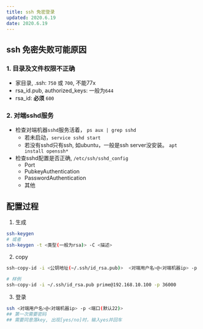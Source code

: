 ```yaml
---
title: ssh 免密登录
updated: 2020.6.19
date: 2020.6.19
---
```



## ssh 免密失败可能原因

### 1. 目录及文件权限不正确

- 家目录, .ssh: `750` 或 `700`, 不能77x
- rsa_id.pub, authorized_keys: 一般为`644`
- rsa_id: **必须** `600`

### 2. 对端sshd服务
- 检查对端机器`sshd`服务活着， `ps aux | grep sshd`
  - 若未启动，`service sshd start`
  - 若没有sshd只有ssh, 如ubuntu，一般是ssh server没安装。 `apt install openssh*`
- 检查sshd配置是否正确, `/etc/ssh/sshd_config`
  - Port
  - PubkeyAuthentication
  - PasswordAuthentication
  - 其他



## 配置过程

1. 生成

```bash
ssh-keygen
# 或者
ssh-keygen -t <类型(一般为rsa)> -C <描述>
```

2. copy

```bash
ssh-copy-id -i <公钥地址(~/.ssh/id_rsa.pub)>  <对端用户名>@<对端机器ip> -p <端口(默认22)>

# 样例
ssh-copy-id -i ~/.ssh/id_rsa.pub prime@192.168.10.100 -p 36000
```

3. 登录
```bash
ssh <对端用户名>@<对端机器ip> -p <端口(默认22)>
## 第一次需要密码
## 需要同意落key, 出现[yes/no]时，输入yes并回车
```
